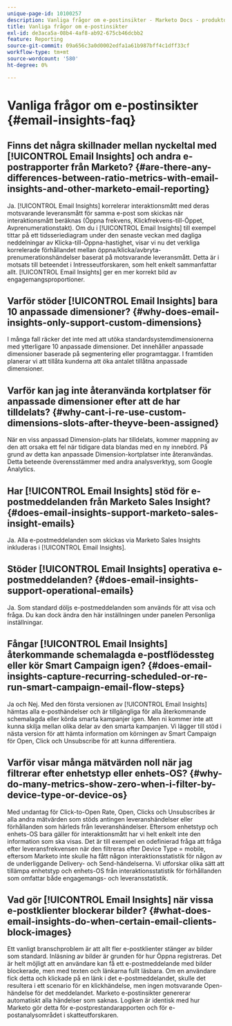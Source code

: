 ```yaml
---
unique-page-id: 10100257
description: Vanliga frågor om e-postinsikter - Marketo Docs - produktdokumentation
title: Vanliga frågor om e-postinsikter
exl-id: de3aca5a-08b4-4af8-ab92-675cb46dcbb2
feature: Reporting
source-git-commit: 09a656c3a0d0002edfa1a61b987bff4c1dff33cf
workflow-type: tm+mt
source-wordcount: '580'
ht-degree: 0%

---
```


# Vanliga frågor om e-postinsikter {#email-insights-faq}

## Finns det några skillnader mellan nyckeltal med [!UICONTROL Email Insights] och andra e-postrapporter från Marketo? {#are-there-any-differences-between-ratio-metrics-with-email-insights-and-other-marketo-email-reporting}

Ja. [!UICONTROL Email Insights] korrelerar interaktionsmått med deras motsvarande leveransmått för samma e-post som skickas när interaktionsmått beräknas (Öppna frekvens, Klickfrekvens-till-Öppet, Avprenumerationstakt). Om du i [!UICONTROL Email Insights] till exempel tittar på ett tidsseriediagram under den senaste veckan med dagliga neddelningar av Klicka-till-Öppna-hastighet, visar vi nu det verkliga korrelerade förhållandet mellan öppna/klicka/avbryta-prenumerationshändelser baserat på motsvarande leveransmått. Detta är i motsats till beteendet i Intresseutforskaren, som helt enkelt sammanfattar allt. [!UICONTROL Email Insights] ger en mer korrekt bild av engagemangsproportioner.

## Varför stöder [!UICONTROL Email Insights] bara 10 anpassade dimensioner? {#why-does-email-insights-only-support-custom-dimensions}

I många fall räcker det inte med att utöka standardsystemdimensionerna med ytterligare 10 anpassade dimensioner. Det innehåller anpassade dimensioner baserade på segmentering eller programtaggar. I framtiden planerar vi att tillåta kunderna att öka antalet tillåtna anpassade dimensioner.

## Varför kan jag inte återanvända kortplatser för anpassade dimensioner efter att de har tilldelats? {#why-cant-i-re-use-custom-dimensions-slots-after-theyve-been-assigned}

När en viss anpassad Dimension-plats har tilldelats, kommer mappning av den att orsaka ett fel när tidigare data blandas med en ny innebörd. På grund av detta kan anpassade Dimension-kortplatser inte återanvändas. Detta beteende överensstämmer med andra analysverktyg, som Google Analytics.

## Har [!UICONTROL Email Insights] stöd för e-postmeddelanden från Marketo Sales Insight? {#does-email-insights-support-marketo-sales-insight-emails}

Ja. Alla e-postmeddelanden som skickas via Marketo Sales Insights inkluderas i [!UICONTROL Email Insights].

## Stöder [!UICONTROL Email Insights] operativa e-postmeddelanden? {#does-email-insights-support-operational-emails}

Ja. Som standard döljs e-postmeddelanden som används för att visa och fråga. Du kan dock ändra den här inställningen under panelen Personliga inställningar.

## Fångar [!UICONTROL Email Insights] återkommande schemalagda e-postflödessteg eller kör Smart Campaign igen? {#does-email-insights-capture-recurring-scheduled-or-re-run-smart-campaign-email-flow-steps}

Ja och Nej. Med den första versionen av [!UICONTROL Email Insights] hämtas alla e-posthändelser och är tillgängliga för alla återkommande schemalagda eller körda smarta kampanjer igen. Men ni kommer inte att kunna skilja mellan olika delar av den smarta kampanjen. Vi lägger till stöd i nästa version för att hämta information om körningen av Smart Campaign för Open, Click och Unsubscribe för att kunna differentiera.

## Varför visar många mätvärden noll när jag filtrerar efter enhetstyp eller enhets-OS? {#why-do-many-metrics-show-zero-when-i-filter-by-device-type-or-device-os}

Med undantag för Click-to-Open Rate, Open, Clicks och Unsubscribes är alla andra mätvärden som stöds antingen leveranshändelser eller förhållanden som härleds från leveranshändelser. Eftersom enhetstyp och enhets-OS bara gäller för interaktionsmått har vi helt enkelt inte den information som ska visas. Det är till exempel en odefinierad fråga att fråga efter leveransfrekvensen när den filtreras efter Device Type = mobile, eftersom Marketo inte skulle ha fått någon interaktionsstatistik för någon av de underliggande Delivery- och Send-händelserna. Vi utforskar olika sätt att tillämpa enhetstyp och enhets-OS från interaktionsstatistik för förhållanden som omfattar både engagemangs- och leveransstatistik.

## Vad gör [!UICONTROL Email Insights] när vissa e-postklienter blockerar bilder? {#what-does-email-insights-do-when-certain-email-clients-block-images}

Ett vanligt branschproblem är att allt fler e-postklienter stänger av bilder som standard. Inläsning av bilder är grunden för hur Öppna registreras. Det är helt möjligt att en användare kan få ett e-postmeddelande med bilder blockerade, men med texten och länkarna fullt läsbara. Om en användare fick detta och klickade på en länk i det e-postmeddelandet, skulle det resultera i ett scenario för en klickhändelse, men ingen motsvarande Open-händelse för det meddelandet. Marketo e-postinsikter genererar automatiskt alla händelser som saknas. Logiken är identisk med hur Marketo gör detta för e-postprestandarapporten och för e-postanalysområdet i skatteutforskaren.
